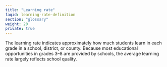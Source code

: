 ```yaml
---
title: "Learning rate"
faqid: learning-rate-definition
section: "glossary" 
weight: 20
private: true
---
```

The learning rate indicates approximately how much students learn in each grade in a school, district, or county. Because most educational opportunities in grades 3–8 are provided by schools, the average learning rate largely reflects school quality. 